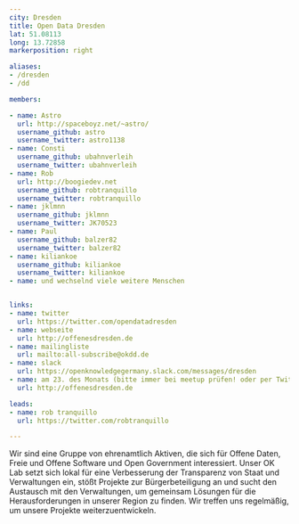 ```yaml
---
city: Dresden
title: Open Data Dresden
lat: 51.08113
long: 13.72858
markerposition: right

aliases:
- /dresden
- /dd

members:

- name: Astro
  url: http://spaceboyz.net/~astro/
  username_github: astro
  username_twitter: astro1138
- name: Consti
  username_github: ubahnverleih
  username_twitter: ubahnverleih
- name: Rob
  url: http://boogiedev.net
  username_github: robtranquillo
  username_twitter: robtranquillo
- name: jklmnn
  username_github: jklmnn
  username_twitter: JK70523
- name: Paul
  username_github: balzer82
  username_twitter: balzer82
- name: kiliankoe
  username_github: kiliankoe
  username_twitter: kiliankoe
- name: und wechselnd viele weitere Menschen


links:
- name: twitter
  url: https://twitter.com/opendatadresden
- name: webseite
  url: http://offenesdresden.de
- name: mailingliste
  url: mailto:all-subscribe@okdd.de
- name: slack
  url: https://openknowledgegermany.slack.com/messages/dresden
- name: am 23. des Monats (bitte immer bei meetup prüfen! oder per Twitter fragen)
  url: http://offenesdresden.de

leads:
- name: rob tranquillo
  url: https://twitter.com/robtranquillo

---
```


Wir sind eine Gruppe von ehrenamtlich Aktiven, die sich für Offene Daten, Freie und Offene Software und Open Government interessiert. Unser OK Lab setzt sich lokal für eine Verbesserung der Transparenz von Staat und Verwaltungen ein, stößt Projekte zur Bürgerbeteiligung an und sucht den Austausch mit den Verwaltungen, um gemeinsam Lösungen für die Herausforderungen in unserer Region zu finden. Wir treffen uns regelmäßig, um unsere Projekte weiterzuentwickeln.
